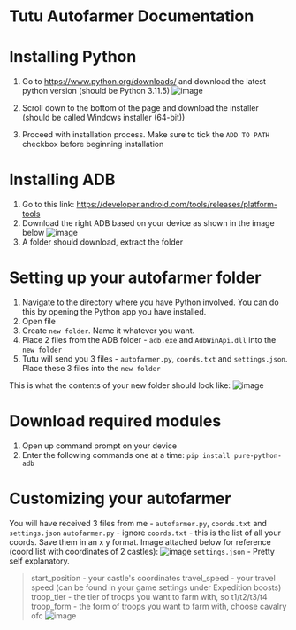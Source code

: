 # Tutu Autofarmer Documentation

# Installing Python
1. Go to https://www.python.org/downloads/ and download the latest python version (should be Python 3.11.5)
![image](https://github.com/RabbidTurkey/tutuautofarmerdocs/assets/76893259/0b28e5d3-ffcc-4e90-b754-1d6727b0e4bb)

2. Scroll down to the bottom of the page and download the installer (should be called Windows installer (64-bit))
3. Proceed with installation process. Make sure to tick the `ADD TO PATH` checkbox before beginning installation

# Installing ADB
1. Go to this link: https://developer.android.com/tools/releases/platform-tools
2. Download the right ADB based on your device as shown in the image below
![image](https://github.com/RabbidTurkey/tutuautofarmerdocs/assets/76893259/2e7c0337-549e-43f9-8e81-17b867547b9a)
3. A folder should download, extract the folder

# Setting up your autofarmer folder
1. Navigate to the directory where you have Python involved. You can do this by opening the Python app you have installed.
2. Open file
3. Create `new folder`. Name it whatever you want.
4. Place 2 files from the ADB folder - `adb.exe` and `AdbWinApi.dll` into the `new folder`
5. Tutu will send you 3 files - `autofarmer.py`, `coords.txt` and `settings.json`. Place these 3 files into the `new folder`

This is what the contents of your new folder should look like:
![image](https://github.com/RabbidTurkey/tutuautofarmerdocs/assets/76893259/07fa441f-52c0-4335-bdd3-72c181d26432)

# Download required modules
1. Open up command prompt on your device
2. Enter the following commands one at a time: `pip install pure-python-adb`

# Customizing your autofarmer
You will have received 3 files from me - `autofarmer.py`, `coords.txt` and `settings.json`
`autofarmer.py` - ignore
`coords.txt` - this is the list of all your coords. Save them in an x y format. Image attached below for reference (coord list with coordinates of 2 castles):
![image](https://github.com/RabbidTurkey/tutuautofarmerdocs/assets/76893259/06e188fa-154a-4bf0-a8d6-bcda90a4144c)
`settings.json` - Pretty self explanatory. 
 > start_position - your castle's coordinates
 > travel_speed - your travel speed (can be found in your game settings under Expedition boosts)
 > troop_tier - the tier of troops you want to farm with, so t1/t2/t3/t4
 > troop_form - the form of troops you want to farm with, choose cavalry ofc
![image](https://github.com/RabbidTurkey/tutuautofarmerdocs/assets/76893259/ec8cbb88-515f-433f-83e9-78b9ceb581a5)

